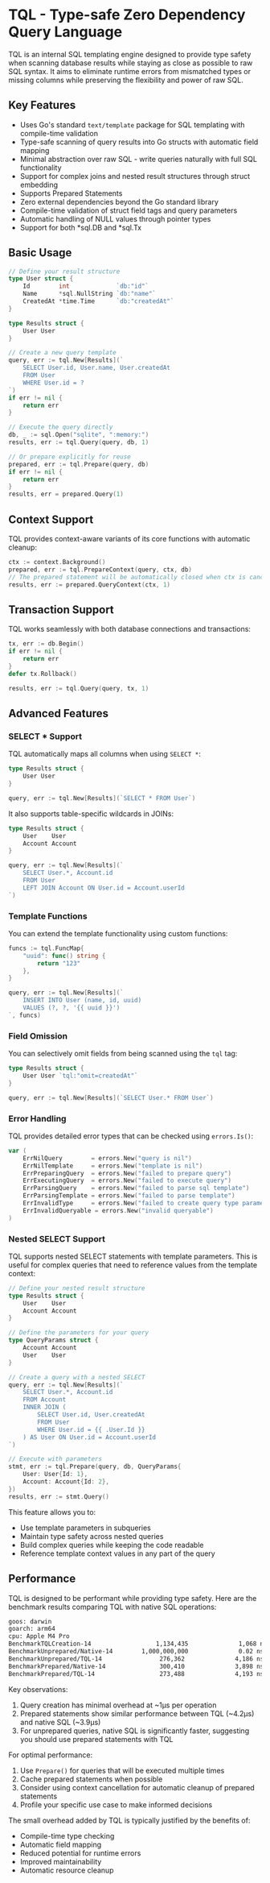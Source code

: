 # TQL - Type-safe Zero Dependency Query Language

TQL is an internal SQL templating engine designed to provide type safety when scanning database results while staying as close as possible to raw SQL syntax. It aims to eliminate runtime errors from mismatched types or missing columns while preserving the flexibility and power of raw SQL.

## Key Features

- Uses Go's standard `text/template` package for SQL templating with compile-time validation
- Type-safe scanning of query results into Go structs with automatic field mapping
- Minimal abstraction over raw SQL - write queries naturally with full SQL functionality
- Support for complex joins and nested result structures through struct embedding
- Supports Prepared Statements
- Zero external dependencies beyond the Go standard library
- Compile-time validation of struct field tags and query parameters
- Automatic handling of NULL values through pointer types
- Support for both *sql.DB and *sql.Tx

## Basic Usage

```go
// Define your result structure
type User struct {
    Id        int             `db:"id"`
    Name      *sql.NullString `db:"name"`
    CreatedAt *time.Time      `db:"createdAt"`
}

type Results struct {
    User User
}

// Create a new query template
query, err := tql.New[Results](`
    SELECT User.id, User.name, User.createdAt 
    FROM User 
    WHERE User.id = ?
`)
if err != nil {
    return err
}

// Execute the query directly
db, _ := sql.Open("sqlite", ":memory:")
results, err := tql.Query(query, db, 1)

// Or prepare explicitly for reuse
prepared, err := tql.Prepare(query, db)
if err != nil {
    return err
}
results, err = prepared.Query(1)
```

## Context Support

TQL provides context-aware variants of its core functions with automatic cleanup:

```go
ctx := context.Background()
prepared, err := tql.PrepareContext(query, ctx, db)
// The prepared statement will be automatically closed when ctx is cancelled
results, err := prepared.QueryContext(ctx, 1)
```

## Transaction Support

TQL works seamlessly with both database connections and transactions:

```go
tx, err := db.Begin()
if err != nil {
    return err
}
defer tx.Rollback()

results, err := tql.Query(query, tx, 1)
```

## Advanced Features

### SELECT * Support
TQL automatically maps all columns when using `SELECT *`:

```go
type Results struct {
    User User
}

query, err := tql.New[Results](`SELECT * FROM User`)
```

It also supports table-specific wildcards in JOINs:

```go
type Results struct {
    User    User
    Account Account
}

query, err := tql.New[Results](`
    SELECT User.*, Account.id 
    FROM User 
    LEFT JOIN Account ON User.id = Account.userId
`)
```

### Template Functions

You can extend the template functionality using custom functions:

```go
funcs := tql.FuncMap{
    "uuid": func() string { 
        return "123" 
    },
}

query, err := tql.New[Results](`
    INSERT INTO User (name, id, uuid) 
    VALUES (?, ?, '{{ uuid }}')
`, funcs)
```

### Field Omission

You can selectively omit fields from being scanned using the `tql` tag:

```go
type Results struct {
    User User `tql:"omit=createdAt"`
}

query, err := tql.New[Results](`SELECT User.* FROM User`)
```

### Error Handling

TQL provides detailed error types that can be checked using `errors.Is()`:

```go
var (
    ErrNilQuery        = errors.New("query is nil")
    ErrNilTemplate     = errors.New("template is nil")
    ErrPreparingQuery  = errors.New("failed to prepare query")
    ErrExecutingQuery  = errors.New("failed to execute query")
    ErrParsingQuery    = errors.New("failed to parse sql template")
    ErrParsingTemplate = errors.New("failed to parse template")
    ErrInvalidType     = errors.New("failed to create query type parameter is invalid")
    ErrInvalidQueryable = errors.New("invalid queryable")
)
```

### Nested SELECT Support

TQL supports nested SELECT statements with template parameters. This is useful for complex queries that need to reference values from the template context:

```go
// Define your nested result structure
type Results struct {
    User    User
    Account Account
}

// Define the parameters for your query
type QueryParams struct {
    Account Account
    User    User
}

// Create a query with a nested SELECT
query, err := tql.New[Results](`
    SELECT User.*, Account.id 
    FROM Account 
    INNER JOIN (
        SELECT User.id, User.createdAt 
        FROM User 
        WHERE User.id = {{ .User.Id }}
    ) AS User ON User.id = Account.userId
`)

// Execute with parameters
stmt, err := tql.Prepare(query, db, QueryParams{
    User: User{Id: 1},
    Account: Account{Id: 2},
})
results, err := stmt.Query()
```

This feature allows you to:
- Use template parameters in subqueries
- Maintain type safety across nested queries
- Build complex queries while keeping the code readable
- Reference template context values in any part of the query

## Performance

TQL is designed to be performant while providing type safety. Here are the benchmark results comparing TQL with native SQL operations:

```bash
goos: darwin
goarch: arm64
cpu: Apple M4 Pro
BenchmarkTQLCreation-14                  1,134,435              1,068 ns/op
BenchmarkUnprepared/Native-14        1,000,000,000              0.02 ns/op
BenchmarkUnprepared/TQL-14                276,362              4,186 ns/op
BenchmarkPrepared/Native-14               300,410              3,898 ns/op
BenchmarkPrepared/TQL-14                  273,488              4,193 ns/op
```

Key observations:
1. Query creation has minimal overhead at ~1µs per operation
2. Prepared statements show similar performance between TQL (~4.2µs) and native SQL (~3.9µs)
3. For unprepared queries, native SQL is significantly faster, suggesting you should use prepared statements with TQL

For optimal performance:
1. Use `Prepare()` for queries that will be executed multiple times
2. Cache prepared statements when possible
3. Consider using context cancellation for automatic cleanup of prepared statements
4. Profile your specific use case to make informed decisions

The small overhead added by TQL is typically justified by the benefits of:
- Compile-time type checking
- Automatic field mapping
- Reduced potential for runtime errors
- Improved maintainability
- Automatic resource cleanup
